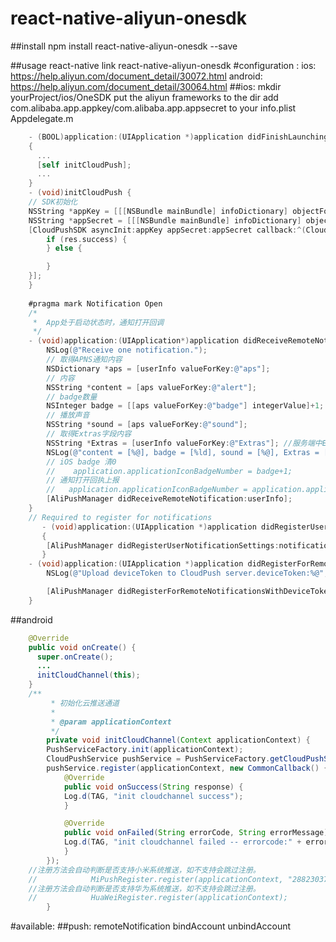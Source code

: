 # react-native-aliyun-onesdk

##install
npm install react-native-aliyun-onesdk --save

##usage
react-native link react-native-aliyun-onesdk
#configuration :
ios: https://help.aliyun.com/document_detail/30072.html
android: https://help.aliyun.com/document_detail/30064.html
##ios:
mkdir yourProject/ios/OneSDK
put the aliyun frameworks to the dir
add com.alibaba.app.appkey/com.alibaba.app.appsecret to your info.plist
Appdelegate.m
```objective-c
	- (BOOL)application:(UIApplication *)application didFinishLaunchingWithOptions:(NSDictionary *)launchOptions
	{
	  ...
	  [self initCloudPush];
	  ...
	}
	- (void)initCloudPush {
	// SDK初始化
	NSString *appKey = [[[NSBundle mainBundle] infoDictionary] objectForKey:@"com.alibaba.app.appkey"];
	NSString *appSecret = [[[NSBundle mainBundle] infoDictionary] objectForKey:@"com.alibaba.app.appsecret"];
	[CloudPushSDK asyncInit:appKey appSecret:appSecret callback:^(CloudPushCallbackResult *res) {
		if (res.success) {
		} else {

		}
	}];
	}
	
	#pragma mark Notification Open
	/*
	 *  App处于启动状态时，通知打开回调
	 */
	- (void)application:(UIApplication*)application didReceiveRemoteNotification:(NSDictionary*)userInfo {
		NSLog(@"Receive one notification.");
		// 取得APNS通知内容
		NSDictionary *aps = [userInfo valueForKey:@"aps"];
		// 内容
		NSString *content = [aps valueForKey:@"alert"];
		// badge数量
		NSInteger badge = [[aps valueForKey:@"badge"] integerValue]+1;
		// 播放声音
		NSString *sound = [aps valueForKey:@"sound"];
		// 取得Extras字段内容
		NSString *Extras = [userInfo valueForKey:@"Extras"]; //服务端中Extras字段，key是自己定义的
		NSLog(@"content = [%@], badge = [%ld], sound = [%@], Extras = [%@]", content, (long)badge, sound, Extras);
		// iOS badge 清0
		//    application.applicationIconBadgeNumber = badge+1;
		// 通知打开回执上报
		//	 application.applicationIconBadgeNumber = application.applicationIconBadgeNumber+1;
		[AliPushManager didReceiveRemoteNotification:userInfo];
	}
	// Required to register for notifications
	   - (void)application:(UIApplication *)application didRegisterUserNotificationSettings:(UIUserNotificationSettings *)notificationSettings
	   {
	    [AliPushManager didRegisterUserNotificationSettings:notificationSettings];
	   }
	- (void)application:(UIApplication *)application didRegisterForRemoteNotificationsWithDeviceToken:(NSData *)deviceToken {
		NSLog(@"Upload deviceToken to CloudPush server.deviceToken:%@",deviceToken);

		[AliPushManager didRegisterForRemoteNotificationsWithDeviceToken:deviceToken];
	}
```
##android
```java
	@Override
	public void onCreate() {
	  super.onCreate();
	  ...
	  initCloudChannel(this);      
	}
	/**
	     * 初始化云推送通道
	     *
	     * @param applicationContext
	     */
	    private void initCloudChannel(Context applicationContext) {
		PushServiceFactory.init(applicationContext);
		CloudPushService pushService = PushServiceFactory.getCloudPushService();
		pushService.register(applicationContext, new CommonCallback() {
		    @Override
		    public void onSuccess(String response) {
			Log.d(TAG, "init cloudchannel success");
		    }

		    @Override
		    public void onFailed(String errorCode, String errorMessage) {
			Log.d(TAG, "init cloudchannel failed -- errorcode:" + errorCode + " -- errorMessage:" + errorMessage);
		    }
		});
	//注册方法会自动判断是否支持小米系统推送，如不支持会跳过注册。
	//            MiPushRegister.register(applicationContext, "2882303761517489550", "5201748990550");
	//注册方法会自动判断是否支持华为系统推送，如不支持会跳过注册。
	//            HuaWeiRegister.register(applicationContext);
	    }
```
#available:
##push: remoteNotification
        bindAccount
        unbindAccount
       
